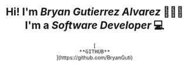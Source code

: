 <h1 align="center"> Hi! I'm <em>Bryan Gutierrez Alvarez</em> 🙋🏻‍♂️<br/>
I'm a <em>Software Developer</em> 💻
</h1>

<div align="center">[<kbd><br/>**GITHUB**<br/></kbd>](https://github.com/BryanGuti)<div>

